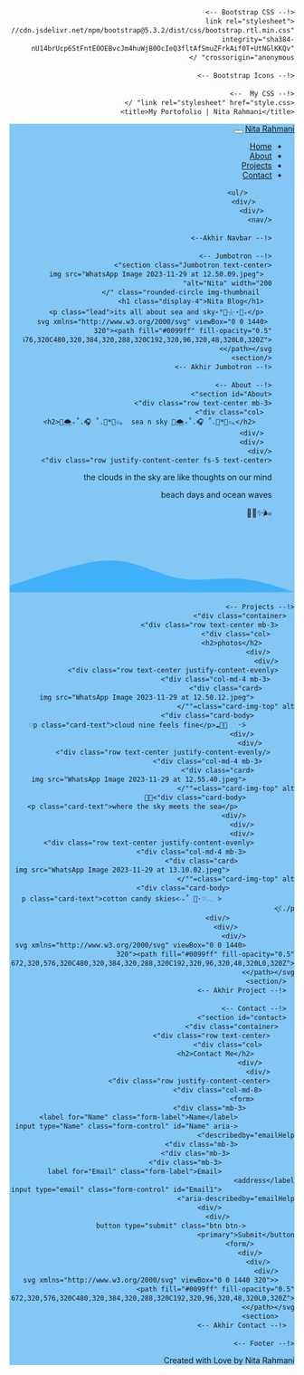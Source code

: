<!DOCTYPE html>
<html lang="ar" dir="rtl">
  <head>
    <!-- Required meta tags -->
    <meta charset="utf-8" />
    <meta name="viewport" content="width=device-width, initial-scale=1" />

    <!-- Bootstrap CSS -->
    <link rel="stylesheet" href="https://cdn.jsdelivr.net/npm/bootstrap@5.3.2/dist/css/bootstrap.rtl.min.css" integrity="sha384-nU14brUcp6StFntEOOEBvcJm4huWjB0OcIeQ3fltAfSmuZFrkAif0T+UtNGlKKQv" crossorigin="anonymous" />

    <!-- Bootstrap Icons -->

    <!-- My CSS  -->
    <link rel="stylesheet" href="style.css" />
    <title>My Portofolio | Nita Rahmani</title>
  </head>
  <body id="home">
    <!-- Navbar -->
    <nav class="navbar navbar-expand-lg navbar-lightbg-primary shadow-sm" 
    style="background-color:rgb(131, 199, 245);">
        <a class="navbar-brand" href="#">Nita Rahmani</a>
        <button class="navbar-toggler" type="button" data-bs-toggle="collapse" data-bs-target="#navbarNav" aria-controls="navbarNav" aria-expanded="false" aria-label="Toggle navigation">
          <span class="navbar-toggler-icon"></span>
        </button>
        <div class="collapse navbar-collapse" id="navbarNav">
          <ul class="navbar-nav ms-auto">
            <li class="nav-item">
              <a class="nav-link active" aria-current="page" href="#home">Home</a>
            </li>
            <li class="nav-item">
              <a class="nav-link" href="#About">About</a>
            </li>
            <li class="nav-item">
              <a class="nav-link" href="#Project">Projects</a> 
            </li>
            <li class="nav-item">
                <a class="nav-link" href="#Contact">Contact</a>

          </ul>
        </div>
      </div>
    </nav>

    <!-- Akhir Navbar-->

    <!-- Jumbotron -->
    <section class="Jumbotron text-center">
      <img src="WhatsApp Image 2023-11-29 at 12.50.09.jpeg" alt="Nita" width="200"
       class="rounded-circle img-thumbnail "/>
      <h1 class="display-4">Nita Blog</h1>
      <p class="lead">its all about sea and sky˖°🌊𓇼⋆🦪₊</p>
     <svg xmlns="http://www.w3.org/2000/svg" viewBox="0 0 1440 320"><path fill="#0099ff" fill-opacity="0.5" d="M0,288L48,272C96,256,192,224,288,197.3C384,171,480,149,576,165.3C672,181,768,235,864,250.7C960,267,1056,245,1152,250.7C1248,256,1344,288,1392,304L1440,320L1440,320L1392,320C1344,320,1248,320,1152,320C1056,320,960,320,864,320C768,320,672,320,576,320C480,320,384,320,288,320C192,320,96,320,48,320L0,320Z"></path></svg>
    </section>
    <!-- Akhir Jumbotron -->

    <!-- About -->
    <section id="About">
    <div class="row text-center mb-3">
      <div class="col">
        <h2>🦋🌨️₊˚.🎧 ˚.🩵*🎐✩｡  sea n sky 🦋🌨️₊˚.🎧 ˚.🩵*🎐✩｡</h2>
      </div>
      </div>
    </div>
    <div class="row justify-content-center fs-5 text-center">
<div class="col-4">
  <p>the clouds in the sky are like thoughts on our mind</p>
  <div class="col">
<p>beach days and ocean waves</p>🌬✨🦋💦
  </div>
</div>
    </div>
   <svg xmlns="http://www.w3.org/2000/svg" viewBox="0 0 1440 320"><path fill="#0099ff" fill-opacity="0.5" d="M0,288L48,272C96,256,192,224,288,197.3C384,171,480,149,576,165.3C672,181,768,235,864,250.7C960,267,1056,245,1152,250.7C1248,256,1344,288,1392,304L1440,320L1440,320L1392,320C1344,320,1248,320,1152,320C1056,320,960,320,864,320C768,320,672,320,576,320C480,320,384,320,288,320C192,320,96,320,48,320L0,320Z"></path></svg>
    <!-- Akhir About -->

    <!-- Projects -->
      <div class="container">
        <div class="row text-center mb-3">
          <div class="col">
            <h2>photos</h2>
          </div>
        </div>
        <div class="row text-center justify-content-evenly">
          <div class="col-md-4 mb-3">
            <div class="card">
              <img src="WhatsApp Image 2023-11-29 at 12.50.12.jpeg" class="card-img-top" alt=""/>
              <div class="card-body">
                <p class="card-text">cloud nine feels fine</p>☁💙🤍ㅤ ᵕ̈♡︎
              </div>
            </div>
          </div class="row text-center justify-content-evenly">
            <div class="col-md-4 mb-3">
              <div class="card">
                <img src="WhatsApp Image 2023-11-29 at 12.55.40.jpeg" class="card-img-top" alt=""/>
                <div class="card-body">🌊🐬
                  <p class="card-text">where the sky meets the sea</p>
                </div>
              </div>
              </div>
              <div class="row text-center justify-content-evenly">
                <div class="col-md-4 mb-3">
                  <div class="card">
                    <img src="WhatsApp Image 2023-11-29 at 13.10.02.jpeg" class="card-img-top" alt=""/>
                    <div class="card-body">
                      <p class="card-text">cotton candy skies<‧₊˚ 💙⋅♡𓂃 ࣪ ִֶָ☾./p>
                    </div>
                  </div>
                </div>
                <svg xmlns="http://www.w3.org/2000/svg" viewBox="0 0 1440 320"><path fill="#0099ff" fill-opacity="0.5" d="M0,288L48,272C96,256,192,224,288,197.3C384,171,480,149,576,165.3C672,181,768,235,864,250.7C960,267,1056,245,1152,250.7C1248,256,1344,288,1392,304L1440,320L1440,320L1392,320C1344,320,1248,320,1152,320C1056,320,960,320,864,320C768,320,672,320,576,320C480,320,384,320,288,320C192,320,96,320,48,320L0,320Z"></path></svg>
      </section>
      <!-- Akhir Project -->

      <!-- Contact -->
      <section id="contact">
        <div class="container">
          <div class="row text-center">
            <div class="col">
              <h2>Contact Me</h2>
            </div>
          </div>
          <div class="row justify-content-center">
            <div class="col-md-8">
              <form>
                <div class="mb-3">
                  <label for="Name" class="form-label">Name</label>
                  <input type="Name" class="form-control" id="Name" aria-describedby="emailHelp">
                  <div class="mb-3">
                    <div clas="mb-3">
                      <div class="mb-3">
                      <label for="Email" class="form-label">Email address</label>
                      <input type="email" class="form-control" id="Email1" aria-describedby="emailHelp">
                      </div>
                    </div>
                <button type="submit" class="btn btn-primary">Submit</button>
              </form>
            </div>
          </div>
        </div>
        <svg xmlns="http://www.w3.org/2000/svg" viewBox="0 0 1440 320"><path fill="#0099ff" fill-opacity="0.5" d="M0,288L48,272C96,256,192,224,288,197.3C384,171,480,149,576,165.3C672,181,768,235,864,250.7C960,267,1056,245,1152,250.7C1248,256,1344,288,1392,304L1440,320L1440,320L1392,320C1344,320,1248,320,1152,320C1056,320,960,320,864,320C768,320,672,320,576,320C480,320,384,320,288,320C192,320,96,320,48,320L0,320Z"></path></svg>
        <section>
      <!-- Akhir Contact -->
      
    <!-- Footer -->
  <section>
      <footer class="bg-primary text-white text-center">
        <p>Created with <i class="bi bi-cake2"></i>Love by Nita Rahmani</p>
      </footer>
    <!-- Akhir Footer -->
    <script src="https://cdn.jsdelivr.net/npm/bootstrap@5.3.2/dist/js/bootstrap.bundle.min.js" integrity="sha384-C6RzsynM9kWDrMNeT87bh95OGNyZPhcTNXj1NW7RuBCsyN/o0jlpcV8Qyq46cDfL" crossorigin="anonymous"></script>
  </body>
</html>
